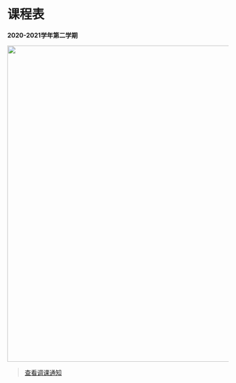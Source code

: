 # 课程表
**2020-2021学年第二学期**

<img src="https://s3.ax1x.com/2021/02/21/yTNSXt.png" width="720" class="medium-zoom-image">

>[查看调课通知](/)
